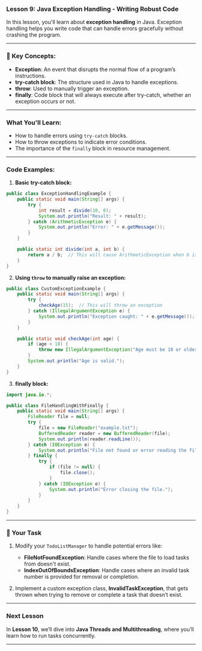 ### Lesson 9: Java Exception Handling - Writing Robust Code

In this lesson, you'll learn about **exception handling** in Java. Exception handling helps you write code that can handle errors gracefully without crashing the program.

---

### 📝 Key Concepts:
- **Exception**: An event that disrupts the normal flow of a program’s instructions.
- **try-catch block**: The structure used in Java to handle exceptions.
- **throw**: Used to manually trigger an exception.
- **finally**: Code block that will always execute after try-catch, whether an exception occurs or not.

---

### What You'll Learn:
- How to handle errors using `try-catch` blocks.
- How to throw exceptions to indicate error conditions.
- The importance of the `finally` block in resource management.

---

### Code Examples:

1. **Basic try-catch block:**

```java
public class ExceptionHandlingExample {
    public static void main(String[] args) {
        try {
            int result = divide(10, 0);
            System.out.println("Result: " + result);
        } catch (ArithmeticException e) {
            System.out.println("Error: " + e.getMessage());
        }
    }

    public static int divide(int a, int b) {
        return a / b;  // This will cause ArithmeticException when b is 0
    }
}
```

2. **Using `throw` to manually raise an exception:**

```java
public class CustomExceptionExample {
    public static void main(String[] args) {
        try {
            checkAge(15);  // This will throw an exception
        } catch (IllegalArgumentException e) {
            System.out.println("Exception caught: " + e.getMessage());
        }
    }

    public static void checkAge(int age) {
        if (age < 18) {
            throw new IllegalArgumentException("Age must be 18 or older.");
        }
        System.out.println("Age is valid.");
    }
}
```

3. **finally block:**

```java
import java.io.*;

public class FileHandlingWithFinally {
    public static void main(String[] args) {
        FileReader file = null;
        try {
            file = new FileReader("example.txt");
            BufferedReader reader = new BufferedReader(file);
            System.out.println(reader.readLine());
        } catch (IOException e) {
            System.out.println("File not found or error reading the file.");
        } finally {
            try {
                if (file != null) {
                    file.close();
                }
            } catch (IOException e) {
                System.out.println("Error closing the file.");
            }
        }
    }
}
```

---

### 🚀 Your Task

1. Modify your `TodoListManager` to handle potential errors like:
   - **FileNotFoundException**: Handle cases where the file to load tasks from doesn't exist.
   - **IndexOutOfBoundsException**: Handle cases where an invalid task number is provided for removal or completion.

2. Implement a custom exception class, **InvalidTaskException**, that gets thrown when trying to remove or complete a task that doesn’t exist.

---

### Next Lesson
In **Lesson 10**, we’ll dive into **Java Threads and Multithreading**, where you’ll learn how to run tasks concurrently.

---